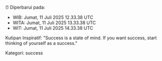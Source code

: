 ⏰ Diperbarui pada:
- WIB: Jumat, 11 Juli 2025 12.33.38 UTC
- WITA: Jumat, 11 Juli 2025 13.33.38 UTC
- WIT: Jumat, 11 Juli 2025 14.33.38 UTC

Kutipan Inspiratif:
"Success is a state of mind. If you want success, start thinking of yourself as a success."


Kategori: success

